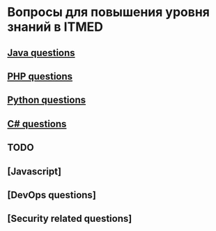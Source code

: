# Вопросы для повышения уровня знаний в ITMED 

## [Java questions](java.md)
## [PHP questions](php.md)
## [Python questions](python.md)
## [C# questions](cs.md)

## TODO
## [Javascript]
## [DevOps questions]
## [Security related questions]
